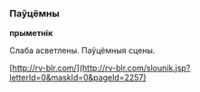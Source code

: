 ### Паўцёмны
**прыметнік**

Слаба асветлены. Паўцёмныя сцены.

<a rel="author">[http://rv-blr.com/](http://rv-blr.com/slounik.jsp?letterId=0&maskId=0&pageId=2257)</a>
